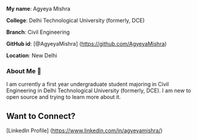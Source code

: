 **My name**: Agyeya Mishra

**College**: Delhi Technological University (formerly, DCE)

**Branch**: Civil Engineering

**GitHub id**: [@AgyeyaMishra] (https://github.com/AgyeyaMishra)

**Location**: New Delhi

### About Me :boy:
I am currently a first year undergraduate student majoring in Civil Engineering in Delhi Technological University (formerly, DCE). I am new to open source and trying to learn more about it.

## Want to Connect?
[LinkedIn Profile] (https://www.linkedin.com/in/agyeyamishra/)
